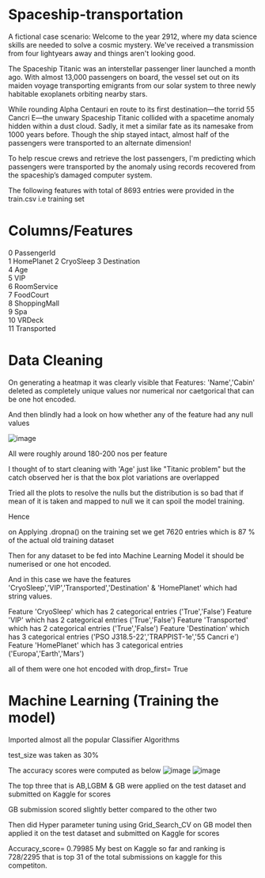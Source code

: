# Spaceship-transportation

A fictional case scenario:
Welcome to the year 2912, where my data science skills are needed to solve a cosmic mystery. We've received a transmission from four lightyears away and things aren't looking good.

The Spaceship Titanic was an interstellar passenger liner launched a month ago. With almost 13,000 passengers on board, the vessel set out on its maiden voyage transporting emigrants from our solar system to three newly habitable exoplanets orbiting nearby stars.

While rounding Alpha Centauri en route to its first destination—the torrid 55 Cancri E—the unwary Spaceship Titanic collided with a spacetime anomaly hidden within a dust cloud. Sadly, it met a similar fate as its namesake from 1000 years before. Though the ship stayed intact, almost half of the passengers were transported to an alternate dimension!

To help rescue crews and retrieve the lost passengers, I'm predicting which passengers were transported by the anomaly using records recovered from the spaceship’s damaged computer system.

The following features with total of 8693 entries were provided in the train.csv i.e training set
 
 #   Columns/Features
 0   PassengerId  
 1   HomePlanet 
 2   CryoSleep
 3   Destination     
 4   Age             
 5   VIP             
 6   RoomService     
 7   FoodCourt       
 8   ShoppingMall    
 9   Spa             
10   VRDeck          
11   Transported       


  


 #   Data Cleaning
On generating a heatmap it was clearly visible that 
Features: 'Name','Cabin'  deleted as completely unique values nor numerical nor caetgorical that can be one hot encoded.




And then blindly had a look on how whether any of the feature had any null values

![image](https://user-images.githubusercontent.com/26757681/202535424-da2df66d-f263-4040-9a51-e211dc023d1d.png)

All were roughly around 180-200 nos per feature

I thought of to start cleaning with 'Age' just like "Titanic problem" but the catch observed her is that the box plot variations are overlapped 

Tried all the plots to resolve the nulls but the distribution is so bad that if mean of it is taken and mapped to null we it can spoil the model training.

Hence

on Applying .dropna() on the training set we get 7620 entries  which is 87 % of the actual old training dataset

 
Then for any dataset to be fed into Machine Learning Model it should be numerised or one hot encoded.

And in this case we have the features 'CryoSleep','VIP','Transported','Destination' & 'HomePlanet' which had string values.



Feature 'CryoSleep' which has 2 categorical entries ('True','False')
Feature 'VIP' which has 2 categorical entries ('True','False')
Feature 'Transported' which has 2 categorical entries ('True','False')
Feature 'Destination' which has 3 categorical entries ('PSO J318.5-22','TRAPPIST-1e','55 Cancri e')
Feature 'HomePlanet' which has 3 categorical entries ('Europa','Earth','Mars')

all of them were one hot encoded with drop_first= True

#   Machine Learning (Training the model)
Imported almost all the popular Classifier Algorithms

test_size was taken as 30%

The accuracy scores were computed as below
![image](https://user-images.githubusercontent.com/26757681/202545316-680520f8-dc44-4e92-9ecf-0b78df395f42.png)
![image](https://user-images.githubusercontent.com/26757681/202545339-6fbd5e86-308e-4cf6-bbc4-6342b63d409d.png)


The top three that is  AB,LGBM & GB were applied on the test dataset and submitted on Kaggle for scores 

GB submission scored slightly better compared to the other two 

Then did Hyper parameter tuning using Grid_Search_CV on GB model then applied it on the test dataset and submitted on Kaggle for scores

  Accuracy_score= 0.79985 
  My best on Kaggle so far and ranking is 728/2295  that is top 31 of the total submissions on kaggle for this competiton.
